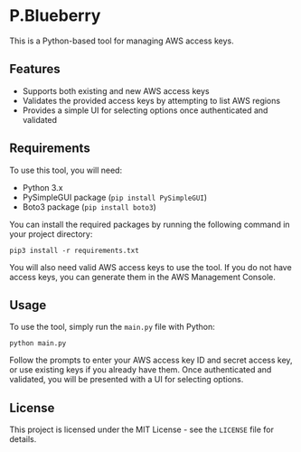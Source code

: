 # P.Blueberry

This is a Python-based tool for managing AWS access keys.

## Features

* Supports both existing and new AWS access keys
* Validates the provided access keys by attempting to list AWS regions
* Provides a simple UI for selecting options once authenticated and validated

## Requirements

To use this tool, you will need:

* Python 3.x
* PySimpleGUI package (`pip install PySimpleGUI`)
* Boto3 package (`pip install boto3`)

You can install the required packages by running the following command in your project directory:

`pip3 install -r requirements.txt`


You will also need valid AWS access keys to use the tool. If you do not have access keys, you can generate them in the AWS Management Console.

## Usage

To use the tool, simply run the `main.py` file with Python:

`python main.py`

Follow the prompts to enter your AWS access key ID and secret access key, or use existing keys if you already have them. Once authenticated and validated, you will be presented with a UI for selecting options.

## License

This project is licensed under the MIT License - see the `LICENSE` file for details.
